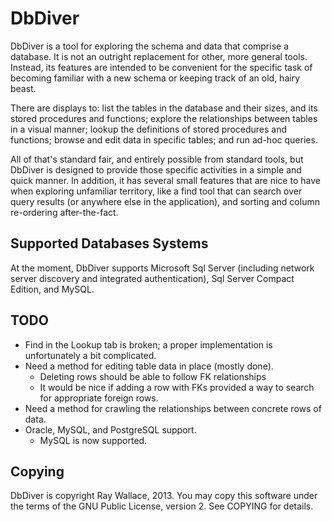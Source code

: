 DbDiver
=======

DbDiver is a tool for exploring the schema and data that comprise a database. It
is not an outright replacement for other, more general tools. Instead, its
features are intended to be convenient for the specific task of becoming
familiar with a new schema or keeping track of an old, hairy beast.

There are displays to: list the tables in the database and their sizes, and its
stored procedures and functions; explore the relationships between tables in a
visual manner; lookup the definitions of stored procedures and functions; browse
and edit data in specific tables; and run ad-hoc queries.

All of that's standard fair, and entirely possible from standard tools, but
DbDiver is designed to provide those specific activities in a simple and quick
manner. In addition, it has several small features that are nice to have when
exploring unfamiliar territory, like a find tool that can search over query
results (or anywhere else in the application), and sorting and column re-ordering
after-the-fact.


Supported Databases Systems
---------------------------

At the moment, DbDiver supports Microsoft Sql Server (including network server
discovery and integrated authentication), Sql Server Compact Edition, and MySQL.


TODO
----

* Find in the Lookup tab is broken; a proper implementation is unfortunately a
  bit complicated.
* Need a method for editing table data in place (mostly done).
	* Deleting rows should be able to follow FK relationships
	* It would be nice if adding a row with FKs provided a way to search for
	  appropriate foreign rows.
* Need a method for crawling the relationships between concrete rows of data.
* Oracle, MySQL, and PostgreSQL support.
	* MySQL is now supported.


Copying
-------

DbDiver is copyright Ray Wallace, 2013. You may copy this software under the
terms of the GNU Public License, version 2.  See COPYING for details.
